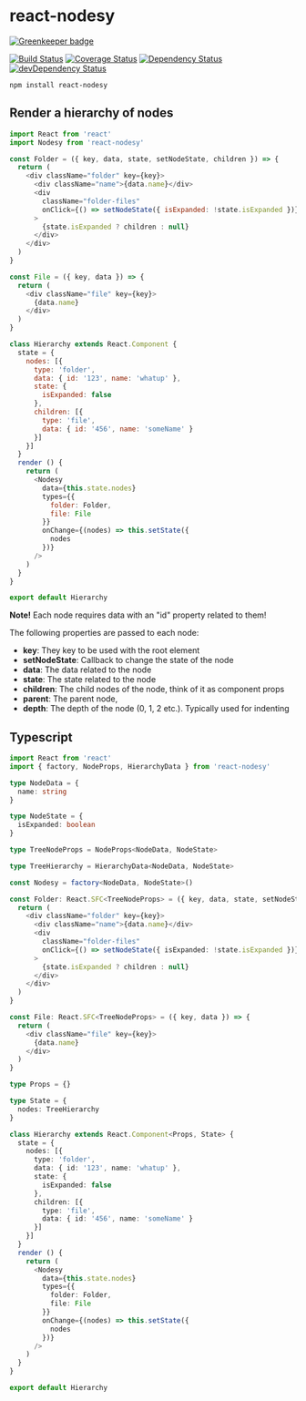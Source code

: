 # react-nodesy

[![Greenkeeper badge](https://badges.greenkeeper.io/christianalfoni/react-nodesy.svg)](https://greenkeeper.io/)

[![Build Status](https://img.shields.io/travis/christianalfoni/react-nodesy/master.svg)](https://travis-ci.org/christianalfoni/react-nodesy)
[![Coverage Status](https://img.shields.io/coveralls/christianalfoni/react-nodesy/master.svg)](https://coveralls.io/github/christianalfoni/react-nodesy?branch=master)
[![Dependency Status](https://img.shields.io/david/christianalfoni/react-nodesy.svg)](https://david-dm.org/christianalfoni/react-nodesy)
[![devDependency Status](https://img.shields.io/david/dev/christianalfoni/react-nodesy.svg)](https://david-dm.org/christianalfoni/react-nodesy?type=dev)

`npm install react-nodesy`

## Render a hierarchy of nodes

```js
import React from 'react'
import Nodesy from 'react-nodesy'

const Folder = ({ key, data, state, setNodeState, children }) => {
  return (
    <div className="folder" key={key}>
      <div className="name">{data.name}</div>
      <div
        className="folder-files"
        onClick={() => setNodeState({ isExpanded: !state.isExpanded })}
      >
        {state.isExpanded ? children : null}
      </div>
    </div>
  )
}

const File = ({ key, data }) => {
  return (
    <div className="file" key={key}>
      {data.name}
    </div>
  )
}

class Hierarchy extends React.Component {
  state = {
    nodes: [{
      type: 'folder',
      data: { id: '123', name: 'whatup' },
      state: {
        isExpanded: false
      },
      children: [{
        type: 'file',
        data: { id: '456', name: 'someName' }
      }]
    }]
  }
  render () {
    return (
      <Nodesy
        data={this.state.nodes}
        types={{
          folder: Folder,
          file: File
        }}
        onChange={(nodes) => this.setState({
          nodes
        })}
      />
    )
  }
}

export default Hierarchy
```

**Note!** Each node requires data with an "id" property related to them!

The following properties are passed to each node:

- **key**: They key to be used with the root element
- **setNodeState**: Callback to change the state of the node
- **data**: The data related to the node
- **state**: The state related to the node
- **children**: The child nodes of the node, think of it as component props
- **parent**: The parent node,
- **depth**: The depth of the node (0, 1, 2 etc.). Typically used for indenting

## Typescript

```ts
import React from 'react'
import { factory, NodeProps, HierarchyData } from 'react-nodesy'

type NodeData = {
  name: string
}

type NodeState = {
  isExpanded: boolean
}

type TreeNodeProps = NodeProps<NodeData, NodeState>

type TreeHierarchy = HierarchyData<NodeData, NodeState>

const Nodesy = factory<NodeData, NodeState>()

const Folder: React.SFC<TreeNodeProps> = ({ key, data, state, setNodeState, children }) => {
  return (
    <div className="folder" key={key}>
      <div className="name">{data.name}</div>
      <div
        className="folder-files"
        onClick={() => setNodeState({ isExpanded: !state.isExpanded })}
      >
        {state.isExpanded ? children : null}
      </div>
    </div>
  )
}

const File: React.SFC<TreeNodeProps> = ({ key, data }) => {
  return (
    <div className="file" key={key}>
      {data.name}
    </div>
  )
}

type Props = {}

type State = {
  nodes: TreeHierarchy
}

class Hierarchy extends React.Component<Props, State> {
  state = {
    nodes: [{
      type: 'folder',
      data: { id: '123', name: 'whatup' },
      state: {
        isExpanded: false
      },
      children: [{
        type: 'file',
        data: { id: '456', name: 'someName' }
      }]
    }]
  }
  render () {
    return (
      <Nodesy
        data={this.state.nodes}
        types={{
          folder: Folder,
          file: File
        }}
        onChange={(nodes) => this.setState({
          nodes
        })}
      />
    )
  }
}

export default Hierarchy
```